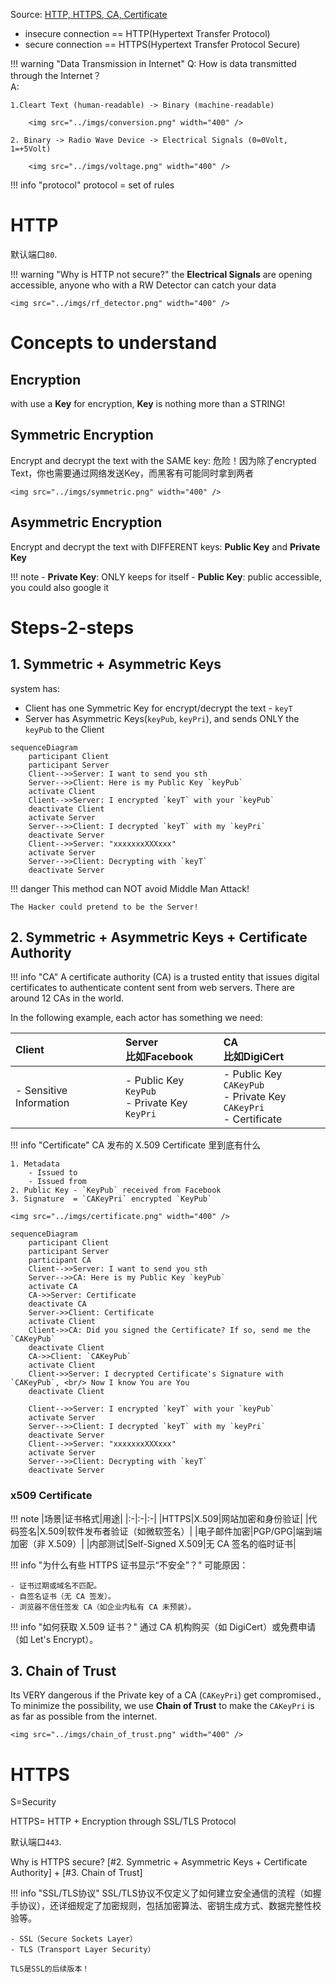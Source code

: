 Source: [HTTP, HTTPS, CA, Certificate](https://www.youtube.com/watch?v=EnY6fSng3Ew&ab_channel=LaithAcademy)

- insecure connection == HTTP(Hypertext Transfer Protocol)
- secure connection == HTTPS(Hypertext Transfer Protocol Secure)

!!! warning "Data Transmission in Internet"
    Q: How is data transmitted through the Internet？<br/>
    A: 

    1.Cleart Text (human-readable) -> Binary (machine-readable)

        <img src="../imgs/conversion.png" width="400" />

    2. Binary -> Radio Wave Device -> Electrical Signals (0=0Volt, 1=+5Volt)

        <img src="../imgs/voltage.png" width="400" />



!!! info "protocol"
    protocol = set of rules

# HTTP
默认端口`80`.

!!! warning "Why is HTTP not secure?"
    the **Electrical Signals** are opening accessible, anyone who with a RW Detector can catch your data
    
    <img src="../imgs/rf_detector.png" width="400" />

# Concepts to understand

## Encryption
with use a **Key** for encryption, **Key** is nothing more than a STRING! 
    

## Symmetric Encryption
Encrypt and decrypt the text with the SAME key: 危险！因为除了encrypted Text，你也需要通过网络发送Key，而黑客有可能同时拿到两者

    <img src="../imgs/symmetric.png" width="400" />

## Asymmetric Encryption
Encrypt and decrypt the text with DIFFERENT keys:  **Public Key** and **Private Key**

!!! note 
    - **Private Key**: ONLY keeps for itself
    - **Public Key**: public accessible, you could also google it

# Steps-2-steps
## 1. Symmetric + Asymmetric Keys
system has:

- Client has one Symmetric Key for encrypt/decrypt the text - `keyT`
- Server has Asymmetric Keys(`keyPub`, `keyPri`), and sends ONLY the `keyPub` to the Client

```mermaid
sequenceDiagram
    participant Client
    participant Server
    Client-->>Server: I want to send you sth
    Server-->>Client: Here is my Public Key `keyPub`
    activate Client
    Client-->>Server: I encrypted `keyT` with your `keyPub`
    deactivate Client
    activate Server
    Server-->>Client: I decrypted `keyT` with my `keyPri`
    deactivate Server
    Client-->>Server: "xxxxxxxXXXxxx"
    activate Server
    Server-->>Client: Decrypting with `keyT`
    deactivate Server
```

!!! danger
    This method can NOT avoid Middle Man Attack!

    The Hacker could pretend to be the Server!

## 2. Symmetric + Asymmetric Keys + Certificate Authority

!!! info "CA"
    A certificate authority (CA) is a trusted entity that issues digital certificates to authenticate content sent from web servers. There are around 12 CAs in the world.



In the following example, each actor has something we need:

|Client|Server<br/>比如Facebook|CA<br/>比如DigiCert|
|:-|:-|:-|
|- Sensitive Information|- Public Key `KeyPub` <br/>- Private Key `KeyPri` |- Public Key `CAKeyPub` <br/>- Private Key `CAKeyPri`<br/>- Certificate|

!!! info "Certificate"
    CA 发布的 X.509 Certificate 里到底有什么

    1. Metadata 
        - Issued to
        - Issued from
    2. Public Key - `KeyPub` received from Facebook
    3. Signature  = `CAKeyPri` encrypted `KeyPub`  

    <img src="../imgs/certificate.png" width="400" />

```mermaid
sequenceDiagram
    participant Client
    participant Server
    participant CA
    Client-->>Server: I want to send you sth
    Server-->>CA: Here is my Public Key `keyPub`
    activate CA
    CA->>Server: Certificate
    deactivate CA
    Server->>Client: Certificate
    activate Client
    Client->>CA: Did you signed the Certificate? If so, send me the `CAKeyPub`
    deactivate Client
    CA->>Client: `CAKeyPub`
    activate Client
    Client->>Server: I decrypted Certificate's Signature with `CAKeyPub`, <br/> Now I know You are You
    deactivate Client

    Client-->>Server: I encrypted `keyT` with your `keyPub`
    activate Server
    Server-->>Client: I decrypted `keyT` with my `keyPri`
    deactivate Server
    Client-->>Server: "xxxxxxxXXXxxx"
    activate Server
    Server-->>Client: Decrypting with `keyT`
    deactivate Server
```
### x509 Certificate

!!! note
    |场景|证书格式|用途|
    |:-|:-|:-|
    |HTTPS|X.509|网站加密和身份验证|
    |代码签名|X.509|软件发布者验证（如微软签名）|
    |电子邮件加密|PGP/GPG|端到端加密（非 X.509）|
    |内部测试|Self-Signed X.509|无 CA 签名的临时证书|

!!! info "为什么有些 HTTPS 证书显示“不安全”？"
    可能原因：
    
    - 证书过期或域名不匹配。
    - 自签名证书（无 CA 签发）。
    - 浏览器不信任签发 CA（如企业内私有 CA 未预装）。

!!! info "如何获取 X.509 证书？"
    通过 CA 机构购买（如 DigiCert）或免费申请（如 Let's Encrypt）。

## 3. Chain of Trust
Its VERY dangerous if the Private key of a CA (`CAKeyPri`) get compromised., To minimize the possibility, we use **Chain of Trust** to make the `CAKeyPri` is as far as possible from the internet.
    
    <img src="../imgs/chain_of_trust.png" width="400" />


# HTTPS
S=Security

HTTPS= HTTP + Encryption through SSL/TLS Protocol

默认端口`443`.

Why is HTTPS secure? [#2. Symmetric + Asymmetric Keys + Certificate Authority] + [#3. Chain of Trust]


!!! info "SSL/TLS协议"
    SSL/TLS协议不仅定义了如何建立安全通信的流程（如握手协议），还详细规定了加密规则，包括加密算法、密钥生成方式、数据完整性校验等。
    
    - SSL（Secure Sockets Layer）
    - TLS（Transport Layer Security）

    TLS是SSL的后续版本！

